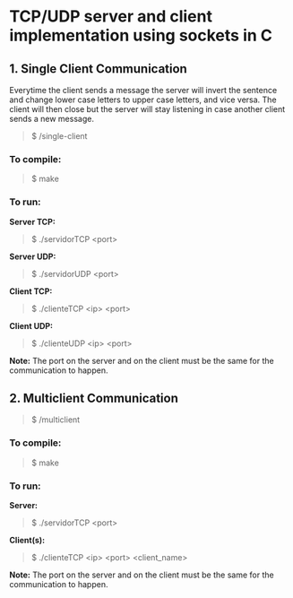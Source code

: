 # TCP/UDP server and client implementation using sockets in C 

## 1. Single Client Communication

Everytime the client sends a message the server will invert the sentence and change lower case letters to upper case letters, and vice versa. The client will then close but the server will stay listening in case another client sends a new message.

> $ /single-client

### To compile:
> $ make
### To run:
<b>Server TCP:</b> <br>

> $ ./servidorTCP \<port\>

<b>Server UDP:</b>

> $ ./servidorUDP \<port\>
  
<b>Client TCP:</b>

> $ ./clienteTCP \<ip\> \<port\>

<b>Client UDP:</b>

> $ ./clienteUDP \<ip\> \<port\>
  
<b>Note:</b> The port on the server and on the client must be the same for the communication to happen.

## 2. Multiclient Communication

> $ /multiclient

### To compile:
> $ make
### To run:
<b>Server:</b> <br>

> $ ./servidorTCP \<port\>
  
<b>Client(s):</b>

> $ ./clienteTCP \<ip\> \<port\> \<client_name\>
  
<b>Note:</b> The port on the server and on the client must be the same for the communication to happen.
